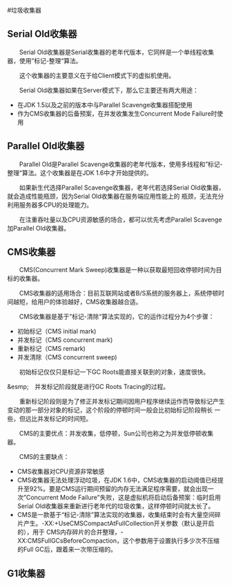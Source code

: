 #垃圾收集器
## Serial Old收集器
&emsp;&emsp;Serial Old收集器是Serial收集器的老年代版本，它同样是一个单线程收集器，使用”标记-整理“算法。

&emsp;&emsp;这个收集器的主要意义在于给Client模式下的虚拟机使用。

&emsp;&emsp;Serial Old收集器如果在Server模式下，那么它主要还有两大用途：
- 在JDK 1.5以及之前的版本中与Parallel Scavenge收集器搭配使用
- 作为CMS收集器的后备预案，在并发收集发生Concurrent Mode Failure时使用

## Parallel Old收集器
&emsp;&emsp;Parallel Old是Parallel Scavenge收集器的老年代版本，使用多线程和”标记-整理“算法。这个收集器是在JDK 1.6中才开始提供的。

&emsp;&emsp;如果新生代选择Parallel Scavenge收集器，老年代若选择Serial Old收集器，就会造成性能瓶颈，因为Serial Old收集器在服务端应用性能上的
瓶颈，无法充分利用服务器多CPU的处理能力。

&emsp;&emsp;在注重吞吐量以及CPU资源敏感的场合，都可以优先考虑Parallel Scavenge加Parallel Old收集器。

## CMS收集器
&emsp;&emsp;CMS(Concurrent Mark Sweep)收集器是一种以获取最短回收停顿时间为目标的收集器。

&emsp;&emsp;CMS收集器的适用场合：目前互联网站或者B/S系统的服务器上，系统停顿时间越短，给用户的体验越好，CMS收集器越合适。

&emsp;&emsp;CMS收集器是基于”标记-清除“算法实现的，它的运作过程分为4个步骤：
- 初始标记（CMS initial mark)
- 并发标记（CMS concurrent mark)
- 重新标记（CMS remark)
- 并发清除（CMS concurrent sweep)

&emsp;&emsp;初始标记仅仅只是标记一下GC Roots能直接关联到的对象，速度很快。

&esmp;&emsp;并发标记阶段就是进行GC Roots Tracing的过程。

&emsp;&emsp;重新标记阶段则是为了修正并发标记期间因用户程序继续运作而导致标记产生变动的那一部分对象的标记，这个阶段的停顿时间一般会比初始标记阶段稍长
一些，但远比并发标记的时间短。

&emsp;&emsp;CMS的主要优点：并发收集，低停顿，Sun公司也称之为并发低停顿收集器。

&emsp;&emsp;CMS的主要缺点：
- CMS收集器对CPU资源非常敏感
- CMS收集器无法处理浮动垃圾，在JDK 1.6中，CMS收集器的启动阈值已经提升至92%。要是CMS运行期间预留的内存无法满足程序需要，就会出现一次”Concurrent 
Mode Failure"失败，这是虚拟机将启动后备预案：临时启用Serial Old收集器来重新进行老年代的垃圾收集，这样停顿时间就太长了。
- CMS是一款基于“标记-清除”算法实现的收集器，收集结束时会有大量空间碎片产生。-XX:+UseCMSCompactAtFullCollection开关参数（默认是开启的），用于
CMS内存碎片的合并整理，-XX:CMSFullGCsBeforeCompaction，这个参数用于设置执行多少次不压缩的Full GC后，跟着来一次带压缩的。

## G1收集器


